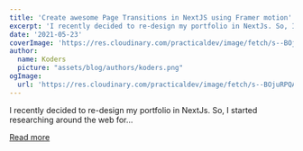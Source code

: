 ```yaml
---
title: 'Create awesome Page Transitions in NextJS using Framer motion'
excerpt: 'I recently decided to re-design my portfolio in NextJs. So, I started researching around the web for...'
date: '2021-05-23'
coverImage: 'https://res.cloudinary.com/practicaldev/image/fetch/s--BOjuRPQA--/c_imagga_scale,f_auto,fl_progressive,h_420,q_auto,w_1000/https://dev-to-uploads.s3.amazonaws.com/uploads/articles/618kie311qph3e7xhhdi.png'
author:
  name: Koders
  picture: "assets/blog/authors/koders.png"
ogImage:
  url: 'https://res.cloudinary.com/practicaldev/image/fetch/s--BOjuRPQA--/c_imagga_scale,f_auto,fl_progressive,h_420,q_auto,w_1000/https://dev-to-uploads.s3.amazonaws.com/uploads/articles/618kie311qph3e7xhhdi.png'
---
```


I recently decided to re-design my portfolio in NextJs. So, I started researching around the web for...

[Read more](https://dev.to/shaan71845/create-awesome-page-transitions-in-nextjs-using-framer-motion-2pln)
